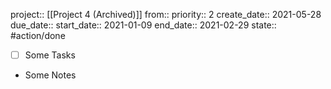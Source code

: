 project:: [[Project 4 (Archived)]]
from:: 
priority:: 2
create_date:: 2021-05-28
due_date:: 
start_date:: 2021-01-09
end_date:: 2021-02-29
state:: #action/done

- [ ] Some Tasks
- Some Notes

